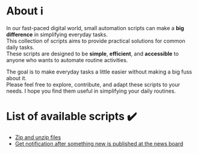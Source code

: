# About ℹ

In our fast-paced digital world, small automation scripts can make a **big difference** in simplifying everyday tasks.  
This collection of scripts aims to provide practical solutions for common daily tasks.  
These scripts are designed to be **simple**, **efficient**, and **accessible** to anyone who wants to automate routine activities.

The goal is to make everyday tasks a little easier without making a big fuss about it.  
Please feel free to explore, contribute, and adapt these scripts to your needs. I hope you find them useful in simplifying your daily routines.

# List of available scripts ✔️
* [Zip and unzip files][ref_zip]
* [Get notification after something new is published at the news board][ref_imi]

[ref_zip]: https://github.com/Drashko73/HandyScripts/blob/main/Scripts/file-zipper.py
[ref_imi]: https://github.com/Drashko73/HandyScripts/blob/main/Scripts/imi-news-scraper.py
